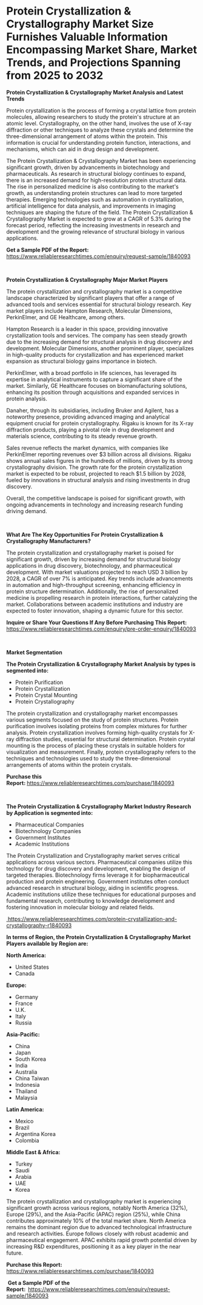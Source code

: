 <p><h1>Protein Crystallization & Crystallography Market Size Furnishes Valuable Information Encompassing Market Share, Market Trends, and Projections Spanning from 2025 to 2032</h1></p><p><strong>Protein Crystallization & Crystallography Market Analysis and Latest Trends</strong></p>
<p><p>Protein crystallization is the process of forming a crystal lattice from protein molecules, allowing researchers to study the protein's structure at an atomic level. Crystallography, on the other hand, involves the use of X-ray diffraction or other techniques to analyze these crystals and determine the three-dimensional arrangement of atoms within the protein. This information is crucial for understanding protein function, interactions, and mechanisms, which can aid in drug design and development.</p><p>The Protein Crystallization & Crystallography Market has been experiencing significant growth, driven by advancements in biotechnology and pharmaceuticals. As research in structural biology continues to expand, there is an increased demand for high-resolution protein structural data. The rise in personalized medicine is also contributing to the market's growth, as understanding protein structures can lead to more targeted therapies. Emerging technologies such as automation in crystallization, artificial intelligence for data analysis, and improvements in imaging techniques are shaping the future of the field. The Protein Crystallization & Crystallography Market is expected to grow at a CAGR of 5.3% during the forecast period, reflecting the increasing investments in research and development and the growing relevance of structural biology in various applications.</p></p>
<p><strong>Get a Sample PDF of the Report:&nbsp;</strong> <a href="https://www.reliableresearchtimes.com/enquiry/request-sample/1840093?utm_campaign=2633&utm_medium=2&utm_source=Github&utm_content=ia&utm_term=19042025&utm_id=protein-crystallization-crystallography">https://www.reliableresearchtimes.com/enquiry/request-sample/1840093</a></p>
<p>&nbsp;</p>
<p><strong>Protein Crystallization & Crystallography Major Market Players</strong></p>
<p><p>The protein crystallization and crystallography market is a competitive landscape characterized by significant players that offer a range of advanced tools and services essential for structural biology research. Key market players include Hampton Research, Molecular Dimensions, PerkinElmer, and GE Healthcare, among others.</p><p>Hampton Research is a leader in this space, providing innovative crystallization tools and services. The company has seen steady growth due to the increasing demand for structural analysis in drug discovery and development. Molecular Dimensions, another prominent player, specializes in high-quality products for crystallization and has experienced market expansion as structural biology gains importance in biotech.</p><p>PerkinElmer, with a broad portfolio in life sciences, has leveraged its expertise in analytical instruments to capture a significant share of the market. Similarly, GE Healthcare focuses on biomanufacturing solutions, enhancing its position through acquisitions and expanded services in protein analysis.</p><p>Danaher, through its subsidiaries, including Bruker and Agilent, has a noteworthy presence, providing advanced imaging and analytical equipment crucial for protein crystallography. Rigaku is known for its X-ray diffraction products, playing a pivotal role in drug development and materials science, contributing to its steady revenue growth.</p><p>Sales revenue reflects the market dynamics, with companies like PerkinElmer reporting revenues over $3 billion across all divisions. Rigaku shows annual sales figures in the hundreds of millions, driven by its strong crystallography division. The growth rate for the protein crystallization market is expected to be robust, projected to reach $1.5 billion by 2028, fueled by innovations in structural analysis and rising investments in drug discovery.</p><p>Overall, the competitive landscape is poised for significant growth, with ongoing advancements in technology and increasing research funding driving demand.</p></p>
<p>&nbsp;</p>
<p><strong>What Are The Key Opportunities For Protein Crystallization & Crystallography Manufacturers?</strong></p>
<p><p>The protein crystallization and crystallography market is poised for significant growth, driven by increasing demand for structural biology applications in drug discovery, biotechnology, and pharmaceutical development. With market valuations projected to reach USD 3 billion by 2028, a CAGR of over 7% is anticipated. Key trends include advancements in automation and high-throughput screening, enhancing efficiency in protein structure determination. Additionally, the rise of personalized medicine is propelling research in protein interactions, further catalyzing the market. Collaborations between academic institutions and industry are expected to foster innovation, shaping a dynamic future for this sector.</p></p>
<p><strong>Inquire or Share Your Questions If Any Before Purchasing This Report:</strong> <a href="https://www.reliableresearchtimes.com/enquiry/pre-order-enquiry/1840093?utm_campaign=2633&utm_medium=2&utm_source=Github&utm_content=ia&utm_term=19042025&utm_id=protein-crystallization-crystallography">https://www.reliableresearchtimes.com/enquiry/pre-order-enquiry/1840093</a></p>
<p>&nbsp;</p>
<p><strong>Market Segmentation</strong></p>
<p><strong>The Protein Crystallization & Crystallography Market Analysis by types is segmented into:</strong></p>
<p><ul><li>Protein Purification</li><li>Protein Crystallization</li><li>Protein Crystal Mounting</li><li>Protein Crystallography</li></ul></p>
<p><p>The protein crystallization and crystallography market encompasses various segments focused on the study of protein structures. Protein purification involves isolating proteins from complex mixtures for further analysis. Protein crystallization involves forming high-quality crystals for X-ray diffraction studies, essential for structural determination. Protein crystal mounting is the process of placing these crystals in suitable holders for visualization and measurement. Finally, protein crystallography refers to the techniques and technologies used to study the three-dimensional arrangements of atoms within the protein crystals.</p></p>
<p><strong>Purchase this Report:&nbsp;</strong><a href="https://www.reliableresearchtimes.com/purchase/1840093?utm_campaign=2633&utm_medium=2&utm_source=Github&utm_content=ia&utm_term=19042025&utm_id=protein-crystallization-crystallography">https://www.reliableresearchtimes.com/purchase/1840093</a></p>
<p>&nbsp;</p>
<p><strong>The Protein Crystallization & Crystallography Market Industry Research by Application is segmented into:</strong></p>
<p><ul><li>Pharmaceutical Companies</li><li>Biotechnology Companies</li><li>Government Institutes</li><li>Academic Institutions</li></ul></p>
<p><p>The Protein Crystallization and Crystallography market serves critical applications across various sectors. Pharmaceutical companies utilize this technology for drug discovery and development, enabling the design of targeted therapies. Biotechnology firms leverage it for biopharmaceutical production and protein engineering. Government institutes often conduct advanced research in structural biology, aiding in scientific progress. Academic institutions utilize these techniques for educational purposes and fundamental research, contributing to knowledge development and fostering innovation in molecular biology and related fields.</p></p>
<p><a href="https://www.reliableresearchtimes.com/protein-crystallization-and-crystallography-r1840093?utm_campaign=2633&utm_medium=2&utm_source=Github&utm_content=ia&utm_term=19042025&utm_id=protein-crystallization-crystallography">&nbsp;https://www.reliableresearchtimes.com/protein-crystallization-and-crystallography-r1840093</a></p>
<p><strong>In terms of Region, the Protein Crystallization & Crystallography Market Players available by Region are:</strong></p>
<p>
    <p> <strong> North America: </strong>
        <ul>
            <li>United States</li>
            <li>Canada</li>
        </ul>
        </p> 
    <p> <strong> Europe: </strong>
        <ul>
            <li>Germany</li>
            <li>France</li>
            <li>U.K.</li>
            <li>Italy</li>
            <li>Russia</li>
        </ul>
        </p> 
    <p> <strong> Asia-Pacific: </strong>
        <ul>
            <li>China</li>
            <li>Japan</li>
            <li>South Korea</li>
            <li>India</li>
            <li>Australia</li>
            <li>China Taiwan</li>
            <li>Indonesia</li>
            <li>Thailand</li>
            <li>Malaysia</li>
        </ul>
        </p> 
    <p> <strong> Latin America: </strong>
        <ul>
            <li>Mexico</li>
            <li>Brazil</li>
            <li>Argentina Korea</li>
            <li>Colombia</li>
        </ul>
        </p> 
    <p> <strong> Middle East & Africa: </strong>
        <ul>
            <li>Turkey</li>
            <li>Saudi</li>
            <li>Arabia</li>
            <li>UAE</li>
            <li>Korea</li>
        </ul>
    </p>
    </p>
<p><p>The protein crystallization and crystallography market is experiencing significant growth across various regions, notably North America (32%), Europe (29%), and the Asia-Pacific (APAC) region (25%), while China contributes approximately 10% of the total market share. North America remains the dominant region due to advanced technological infrastructure and research activities. Europe follows closely with robust academic and pharmaceutical engagement. APAC exhibits rapid growth potential driven by increasing R&D expenditures, positioning it as a key player in the near future.</p></p>
<p><strong>Purchase this Report: </strong><a href="https://www.reliableresearchtimes.com/purchase/1840093?utm_campaign=2633&utm_medium=2&utm_source=Github&utm_content=ia&utm_term=19042025&utm_id=protein-crystallization-crystallography">https://www.reliableresearchtimes.com/purchase/1840093</a></p>
<p>&nbsp;<strong>Get a Sample PDF of the Report:&nbsp;&nbsp;</strong><a href="https://www.reliableresearchtimes.com/enquiry/request-sample/1840093?utm_campaign=2633&utm_medium=2&utm_source=Github&utm_content=ia&utm_term=19042025&utm_id=protein-crystallization-crystallography">https://www.reliableresearchtimes.com/enquiry/request-sample/1840093</a></p>
<p><strong></strong></p>
<p><p></p><p></p><p></p></p>